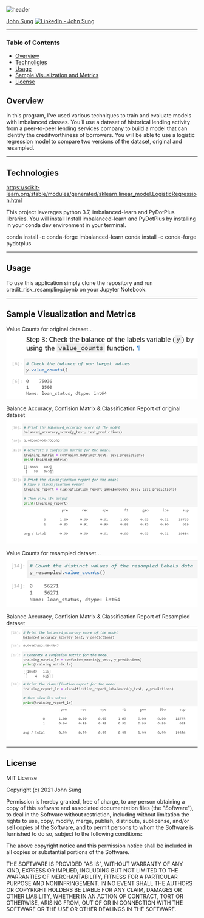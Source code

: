 ![header](https://capsule-render.vercel.app/api?type=waving&color=gradient&width=1000&height=200&section=header&text=Logistic%20Regression%20Model%20Identify%20Credit%20Worthiness%20&fontSize=30&fontColor=black)

<!-- header is made with: https://github.com/kyechan99/capsule-render -->

[John Sung](https://linkedin.com/in/john-sung-3675569) [<img src="https://cdn2.auth0.com/docs/media/connections/linkedin.png" alt="LinkedIn -  John Sung" width=15/>](https://linkedin.com/in/john-sung-3675569/)
                                 
---

### Table of Contents

* [Overview](#overview)
* [Technoligies](#technologies)
* [Usage](#usage)
* [Sample Visualization and Metrics](#Sample-Visualization-and-Metrics)
* [License](#license)  


## Overview

In this program, I've used various techniques to train and evaluate models with imbalanced classes. You’ll use a dataset of historical lending activity from a peer-to-peer lending services company to build a model that can identify the creditworthiness of borrowers. You will be able to use a logistic regression model to compare two versions of the dataset, original and resampled. 

---

## Technologies

https://scikit-learn.org/stable/modules/generated/sklearn.linear_model.LogisticRegression.html

This project leverages python 3.7, imbalanced-learn and PyDotPlus libraries. You will install Install imbalanced-learn and PyDotPlus by installing in your conda dev environment in your terminal.

conda install -c conda-forge imbalanced-learn
conda install -c conda-forge pydotplus

---

## Usage

To use this application simply clone the repository and run credit_risk_resampling.ipynb on your Jupyter Notebook.

---

## Sample Visualization and Metrics

Value Counts for original dataset...
![y_v_cl](Images/y_value_counts.PNG)

Balance Accuracy, Confision Matrix & Classification Report of original dataset
![original](Images/original_data_results.PNG)

Value Counts for resampled dataset...
![y_r_v_cl](Images/y_resampled_value_counts.PNG)

Balance Accuracy, Confision Matrix & Classification Report of Resampled dataset
![resampled](Images/resampled_data_results.PNG)

---

## License

MIT License

Copyright (c) 2021 John Sung

Permission is hereby granted, free of charge, to any person obtaining a copy
of this software and associated documentation files (the "Software"), to deal
in the Software without restriction, including without limitation the rights
to use, copy, modify, merge, publish, distribute, sublicense, and/or sell
copies of the Software, and to permit persons to whom the Software is
furnished to do so, subject to the following conditions:

The above copyright notice and this permission notice shall be included in all
copies or substantial portions of the Software.

THE SOFTWARE IS PROVIDED "AS IS", WITHOUT WARRANTY OF ANY KIND, EXPRESS OR
IMPLIED, INCLUDING BUT NOT LIMITED TO THE WARRANTIES OF MERCHANTABILITY,
FITNESS FOR A PARTICULAR PURPOSE AND NONINFRINGEMENT. IN NO EVENT SHALL THE
AUTHORS OR COPYRIGHT HOLDERS BE LIABLE FOR ANY CLAIM, DAMAGES OR OTHER
LIABILITY, WHETHER IN AN ACTION OF CONTRACT, TORT OR OTHERWISE, ARISING FROM,
OUT OF OR IN CONNECTION WITH THE SOFTWARE OR THE USE OR OTHER DEALINGS IN THE
SOFTWARE.
